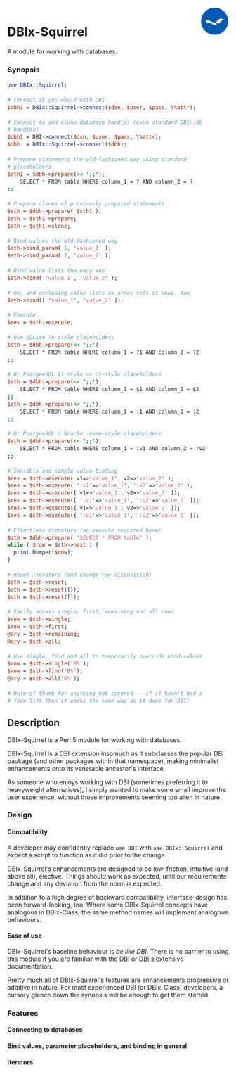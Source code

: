 <img src="./ekorn.png?raw=true" width="64" height="64" align="right">

# DBIx-Squirrel

A module for working with databases.

### Synopsis

``` perl
use DBIx::Squirrel;

# Connect as you would with DBI
$dbh1 = DBIx::Squirrel->connect($dsn, $user, $pass, \%attr);

# Connect to and clone database handles (even standard DBI::db
# handles)
$dbh1 = DBI->connect($dsn, $user, $pass, \%attr);
$dbh  = DBIx::Squirrel->connect($dbh);

# Prepare statements the old-fashioned way using standard
# placeholders
$sth1 = $dbh->prepare(<< ';;');
    SELECT * FROM table WHERE column_1 = ? AND column_2 = ?
;;

# Prepare clones of previously prepared statements
$sth = $dbh->prepare( $sth1 );
$sth = $sth1->prepare;
$sth = $sth1->clone;

# Bind values the old-fashioned way
$sth->bind_param( 1, 'value_1' );
$sth->bind_param( 2, 'value_2' );

# Bind value lists the easy way
$sth->bind( 'value_1', 'value_2' );

# Oh, and enclosing value lists as array refs is okay, too 
$sth->bind([ 'value_1', 'value_2' ]);

# Execute
$res = $sth->execute;

# Use SQLite ?n-style placeholders
$sth = $dbh->prepare(<< ';;');
    SELECT * FROM table WHERE column_1 = ?1 AND column_2 = ?2
;;

# Or PostgreSQL $1-style or :1-style placeholders 
$sth = $dbh->prepare(<< ';;');
    SELECT * FROM table WHERE column_1 = $1 AND column_2 = $2
;;
$sth = $dbh->prepare(<< ';;');
    SELECT * FROM table WHERE column_1 = :1 AND column_2 = :2
;;

# Or PostgreSQL / Oracle :name-style placeholders
$sth = $dbh->prepare(<< ';;');
    SELECT * FROM table WHERE column_1 = :v1 AND column_2 = :v2
;;

# Sensible and simple value-binding
$res = $sth->execute( v1=>'value_1', v2=>'value_2' );
$res = $sth->execute( ':v1'=>'value_1', ':v2'=>'value_2' );
$res = $sth->execute([ v1=>'value_1', v2=>'value_2' ]);
$res = $sth->execute([ ':v1'=>'value_1', ':v2'=>'value_2' ]);
$res = $sth->execute({ v1=>'value_1', v2=>'value_2' });
$res = $sth->execute({ ':v1'=>'value_1', ':v2'=>'value_2' });

# Effortless iterators (no execute required here)
$sth = $dbh->prepare( 'SELECT * FROM table' );
while ( $row = $sth->next ) {
  print Dumper($row);
}

# Reset iterators (and change row disposition)
$sth = $sth->reset;
$sth = $sth->reset({});
$sth = $sth->reset([]);

# Easily access single, first, remaining and all rows
$row = $sth->single;
$row = $sth->first;
@ary = $sth->remaining;
@ary = $sth->all;

# Use single, find and all to temporarily override bind-values
$row = $sth->single('B%');
$row = $sth->find('B%');
@ary = $sth->all('B%');

# Rule of thumb for anything not covered -- if it hasn't had a
# face-lift then it works the same way as it does for DBI!
```

## Description
DBIx-Squirrel is a Perl 5 module for working with databases.

DBIx-Squirrel is a DBI extension insomuch as it subclasses the popular DBI package (and other packages within that namespace), making minimalist enhancements onto its venerable ancestor's interface.

As someone who enjoys working with DBI (sometimes preferring it to heavyweight alternatives), I simply wanted to make some small improve the user experience, without those improvements seeming too alien in nature.

### Design

#### Compatibility
A developer may confidently replace `use DBI` with `use DBIx::Squirrel` and expect a script to function as it did prior to the change. 

DBIx-Squirrel's enhancements are designed to be low-friction, intuitive (and above all), elective. Things should work as expected, until our requirements change and any deviation from the norm is expected.

In addition to a high degree of backward compatibility, interface-design has been forward-looking, too. Where some DBIx-Squirrel concepts have analogous in DBIx-Class, the same method names will implement analogous behaviours.

#### Ease of use
DBIx-Squirrel's baseline behaviour is _be like DBI_. There is no barrier to using this module if you are familiar with the DBI or DBI's extensive documentation.

Pretty much all of DBIx-Squirrel's features are enhancements progressive or additive in nature. For most experienced DBI (or DBIx-Class) developers, a cursory glance down the synopsis will be enough to get them started.

### Features

#### Connecting to databases

#### Bind values, parameter placeholders, and binding in general

#### Iterators


